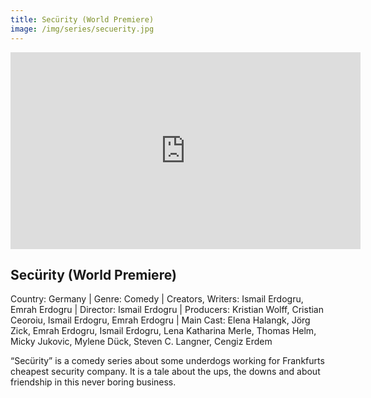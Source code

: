 ```yaml
---
title: Secürity (World Premiere)
image: /img/series/secuerity.jpg
---
```

<iframe width="560" height="315" src="https://app.frame.io/presentations/aaea4cf0-8c7f-4526-ad02-4acc288db586" frameborder="0" allow="accelerometer; autoplay; encrypted-media; gyroscope; picture-in-picture" allowfullscreen></iframe>

## Secürity (World Premiere)
Country: Germany | Genre: Comedy | Creators, Writers: Ismail Erdogru, Emrah Erdogru | Director: Ismail Erdogru  | Producers: Kristian Wolff, Cristian Ceoroiu, Ismail Erdogru, Emrah Erdogru | Main Cast: Elena Halangk, Jörg Zick, Emrah Erdogru, Ismail Erdogru, Lena Katharina Merle, Thomas Helm, Micky Jukovic, Mylene Dück, Steven C. Langner, Cengiz Erdem

“Secürity” is a comedy series about some underdogs working for Frankfurts cheapest security company. It is a tale about the ups, the downs and about friendship in this never boring business. 

